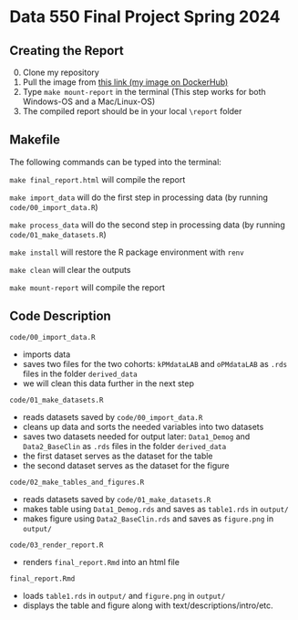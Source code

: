 # Data 550 Final Project Spring 2024  

   
## Creating the Report    
0. Clone my repository  
1. Pull the image from [this link (my image on DockerHub)](https://hub.docker.com/repository/docker/decathinator/data-550-sp24-zhuang/general)   
2. Type `make mount-report` in the terminal (This step works for both Windows-OS and a Mac/Linux-OS)  
3. The compiled report should be in your local `\report` folder  
  
   
## Makefile

The following commands can be typed into the terminal:

`make final_report.html` will compile the report

`make import_data` will do the first step in processing data (by running `code/00_import_data.R`)

`make process_data` will do the second step in processing data (by running `code/01_make_datasets.R`)

`make install` will restore the R package environment with `renv`

`make clean` will clear the outputs

`make mount-report` will compile the report


## Code Description

`code/00_import_data.R`
- imports data
- saves two files for the two cohorts: `kPMdataLAB` and `oPMdataLAB` as `.rds` files in the folder `derived_data`
- we will clean this data further in the next step

`code/01_make_datasets.R`
- reads datasets saved by `code/00_import_data.R`
- cleans up data and sorts the needed variables into two datasets
- saves two datasets needed for output later: `Data1_Demog` and `Data2_BaseClin` as `.rds` files in the folder `derived_data`
- the first dataset serves as the dataset for the table
- the second dataset serves as the dataset for the figure

`code/02_make_tables_and_figures.R`
- reads datasets saved by `code/01_make_datasets.R`
- makes table using `Data1_Demog.rds` and saves as `table1.rds` in `output/`
- makes figure using `Data2_BaseClin.rds` and saves as `figure.png` in `output/`

`code/03_render_report.R`
- renders `final_report.Rmd` into an html file

`final_report.Rmd`
- loads `table1.rds` in `output/` and `figure.png` in `output/`
- displays the table and figure along with text/descriptions/intro/etc.